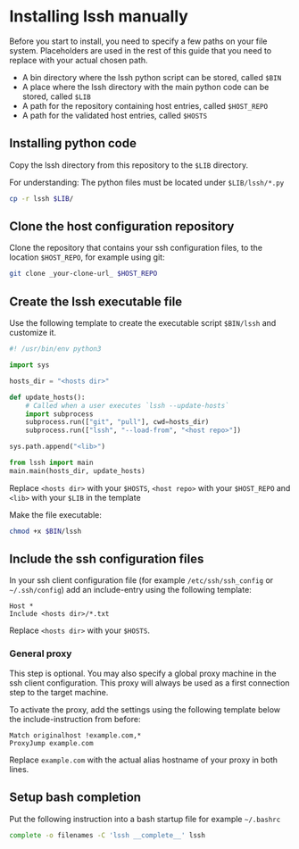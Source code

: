 # Installing lssh manually

Before you start to install, you need to specify a few paths on your file system.
Placeholders are used in the rest of this guide that you need to replace with your actual chosen path.

- A bin directory where the lssh python script can be stored, called `$BIN`
- A place where the lssh directory with the main python code can be stored, called `$LIB`
- A path for the repository containing host entries, called `$HOST_REPO`
- A path for the validated host entries, called `$HOSTS`

## Installing python code

Copy the lssh directory from this repository to the `$LIB` directory.

For understanding: The python files must be located under `$LIB/lssh/*.py`

```bash
cp -r lssh $LIB/
```

## Clone the host configuration repository

Clone the repository that contains your ssh configuration files, to the location `$HOST_REPO`, for example using git:

```bash
git clone _your-clone-url_ $HOST_REPO
```

## Create the lssh executable file

Use the following template to create the executable script `$BIN/lssh` and customize it.

```python
#! /usr/bin/env python3

import sys

hosts_dir = "<hosts dir>"

def update_hosts():
    # Called when a user executes `lssh --update-hosts`
    import subprocess
    subprocess.run(["git", "pull"], cwd=hosts_dir)
    subprocess.run(["lssh", "--load-from", "<host repo>"])

sys.path.append("<lib>")

from lssh import main
main.main(hosts_dir, update_hosts)
```

Replace `<hosts dir>` with your `$HOSTS`, `<host repo>` with your `$HOST_REPO` and `<lib>` with your `$LIB` in the template

Make the file executable:

```bash
chmod +x $BIN/lssh
```

## Include the ssh configuration files

In your ssh client configuration file (for example `/etc/ssh/ssh_config` or `~/.ssh/config`) add an include-entry using the following template:

```
Host *
Include <hosts dir>/*.txt
```

Replace `<hosts dir>` with your `$HOSTS`.

### General proxy

This step is optional. You may also specify a global proxy machine in the ssh client configuration. This proxy will always be used as a first connection step to the target machine.

To activate the proxy, add the settings using the following template below the include-instruction from before:

```
Match originalhost !example.com,*
ProxyJump example.com
```

Replace `example.com` with the actual alias hostname of your proxy in both lines.

## Setup bash completion

Put the following instruction into a bash startup file for example `~/.bashrc`

```bash
complete -o filenames -C 'lssh __complete__' lssh
```
